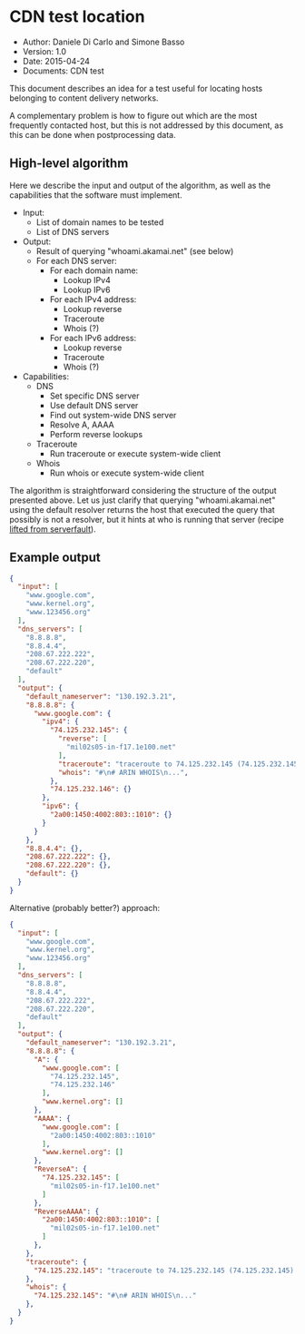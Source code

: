 # CDN test location

- Author: Daniele Di Carlo and Simone Basso
- Version: 1.0
- Date: 2015-04-24
- Documents: CDN test

This document describes an idea for a test useful for locating
hosts belonging to content delivery networks.

A complementary problem is how to figure out which are the
most frequently contacted host, but this is not addressed
by this document, as this can be done when postprocessing data.

## High-level algorithm

Here we describe the input and output of the algorithm, as well
as the capabilities that the software must implement.

- Input:
  - List of domain names to be tested
  - List of DNS servers
- Output:
  - Result of querying "whoami.akamai.net" (see below) 
  - For each DNS server:
    - For each domain name:
      - Lookup IPv4
      - Lookup IPv6
    - For each IPv4 address:
      - Lookup reverse
      - Traceroute
      - Whois (?)
    - For each IPv6 address:
      - Lookup reverse
      - Traceroute
      - Whois (?)
- Capabilities:
  - DNS
    - Set specific DNS server
    - Use default DNS server
    - Find out system-wide DNS server
    - Resolve A, AAAA
    - Perform reverse lookups
  - Traceroute
    - Run traceroute or execute system-wide client
  - Whois 
    - Run whois or execute system-wide client

The algorithm is straightforward considering the structure of the output presented above. Let us just clarify that querying "whoami.akamai.net" using the default resolver returns the host that executed the query that possibly is not a resolver, but it hints at who is running that server (recipe [lifted from serverfault](http://superuser.com/questions/536238/is-it-possible-to-find-out-which-upstream-dns-server-my-router-is-querying-jus)).

## Example output

```json
{
  "input": [
    "www.google.com",
    "www.kernel.org",
    "www.123456.org"
  ],
  "dns_servers": [
    "8.8.8.8",
    "8.8.4.4",
    "208.67.222.222",
    "208.67.222.220",
    "default"
  ],
  "output": {
    "default_nameserver": "130.192.3.21",
    "8.8.8.8": {
      "www.google.com": {
        "ipv4": {
          "74.125.232.145": {
            "reverse": [
              "mil02s05-in-f17.1e100.net"
            ],
            "traceroute": "traceroute to 74.125.232.145 (74.125.232.145)...",
            "whois": "#\n# ARIN WHOIS\n...",
          },
          "74.125.232.146": {}
        },
        "ipv6": {
          "2a00:1450:4002:803::1010": {}
        }
      }
    },
    "8.8.4.4": {},
    "208.67.222.222": {},
    "208.67.222.220": {},
    "default": {}
  }
}
```

Alternative (probably better?) approach:

```json
{
  "input": [
    "www.google.com",
    "www.kernel.org",
    "www.123456.org"
  ],
  "dns_servers": [
    "8.8.8.8",
    "8.8.4.4",
    "208.67.222.222",
    "208.67.222.220",
    "default"
  ],
  "output": {
    "default_nameserver": "130.192.3.21",
    "8.8.8.8": {
      "A": {
        "www.google.com": [
          "74.125.232.145",
          "74.125.232.146"
        ],
        "www.kernel.org": []
      },
      "AAAA": {
        "www.google.com": [
          "2a00:1450:4002:803::1010"
        ],
        "www.kernel.org": []
      },
      "ReverseA": {
        "74.125.232.145": [
          "mil02s05-in-f17.1e100.net"
        ]
      },
      "ReverseAAAA": {
        "2a00:1450:4002:803::1010": [
          "mil02s05-in-f17.1e100.net"
        ]
      },
    },
    "traceroute": {
      "74.125.232.145": "traceroute to 74.125.232.145 (74.125.232.145)..."
    },
    "whois": {
      "74.125.232.145": "#\n# ARIN WHOIS\n..."
    },
  }
}
```
